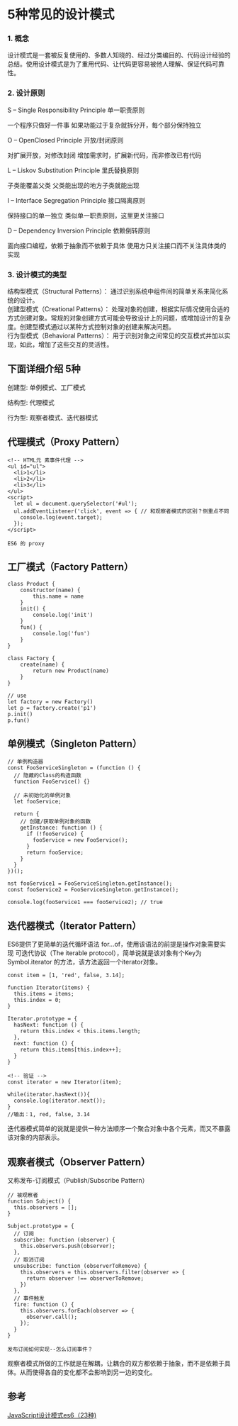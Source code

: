 # 5种常见的设计模式

### 1. 概念
设计模式是一套被反复使用的、多数人知晓的、经过分类编目的、代码设计经验的总结。使用设计模式是为了重用代码、让代码更容易被他人理解、保证代码可靠性。

### 2. 设计原则


S – Single Responsibility Principle 单一职责原则

一个程序只做好一件事
如果功能过于复杂就拆分开，每个部分保持独立  

O – OpenClosed Principle 开放/封闭原则  

对扩展开放，对修改封闭
增加需求时，扩展新代码，而非修改已有代码

L – Liskov Substitution Principle 里氏替换原则  

子类能覆盖父类
父类能出现的地方子类就能出现

I – Interface Segregation Principle 接口隔离原则  

保持接口的单一独立
类似单一职责原则，这里更关注接口

D – Dependency Inversion Principle 依赖倒转原则  

面向接口编程，依赖于抽象而不依赖于具体
使用方只关注接口而不关注具体类的实现

### 3. 设计模式的类型

结构型模式（Structural Patterns）： 通过识别系统中组件间的简单关系来简化系统的设计。  
创建型模式（Creational Patterns）： 处理对象的创建，根据实际情况使用合适的方式创建对象。常规的对象创建方式可能会导致设计上的问题，或增加设计的复杂度。创建型模式通过以某种方式控制对象的创建来解决问题。  
行为型模式（Behavioral Patterns）： 用于识别对象之间常见的交互模式并加以实现，如此，增加了这些交互的灵活性。  

## 下面详细介绍 5种
创建型:  单例模式、工厂模式

结构型: 代理模式

行为型: 观察者模式、迭代器模式

## 代理模式（Proxy Pattern）

```
<!-- HTML元 素事件代理 -->
<ul id="ul">
  <li>1</li>
  <li>2</li>
  <li>3</li>
</ul>
<script>
  let ul = document.querySelector('#ul');
  ul.addEventListener('click', event => { // 和观察者模式的区别？侧重点不同
    console.log(event.target);
  });
</script>

ES6 的 proxy
```


## 工厂模式（Factory Pattern）

```
class Product {
    constructor(name) {
        this.name = name
    }
    init() {
        console.log('init')
    }
    fun() {
        console.log('fun')
    }
}

class Factory {
    create(name) {
        return new Product(name)
    }
}

// use
let factory = new Factory()
let p = factory.create('p1')
p.init()
p.fun()

```



## 单例模式（Singleton Pattern）

```
// 单例构造器
const FooServiceSingleton = (function () {
  // 隐藏的Class的构造函数
  function FooService() {}

  // 未初始化的单例对象
  let fooService;

  return {
    // 创建/获取单例对象的函数
    getInstance: function () {
      if (!fooService) {
        fooService = new FooService();
      }
      return fooService;
    }
  }
})();

nst fooService1 = FooServiceSingleton.getInstance();
const fooService2 = FooServiceSingleton.getInstance();

console.log(fooService1 === fooService2); // true

```

## 迭代器模式（Iterator Pattern）
ES6提供了更简单的迭代循环语法 for...of，使用该语法的前提是操作对象需要实现 可迭代协议（The iterable protocol），简单说就是该对象有个Key为 Symbol.iterator 的方法，该方法返回一个iterator对象。

```
const item = [1, 'red', false, 3.14];

function Iterator(items) {
  this.items = items;
  this.index = 0;
}

Iterator.prototype = {
  hasNext: function () {
    return this.index < this.items.length;
  },
  next: function () {
    return this.items[this.index++];
  }
}

<!-- 验证 -->
const iterator = new Iterator(item);

while(iterator.hasNext()){
  console.log(iterator.next());
}
//输出：1, red, false, 3.14

```
迭代器模式简单的说就是提供一种方法顺序一个聚合对象中各个元素，而又不暴露该对象的内部表示。


## 观察者模式（Observer Pattern）
又称发布-订阅模式（Publish/Subscribe Pattern）


```
// 被观察者
function Subject() {
  this.observers = [];
}

Subject.prototype = {
  // 订阅
  subscribe: function (observer) {
    this.observers.push(observer);
  },
  // 取消订阅
  unsubscribe: function (observerToRemove) {
    this.observers = this.observers.filter(observer => {
      return observer !== observerToRemove;
    })
  },
  // 事件触发
  fire: function () {
    this.observers.forEach(observer => {
      observer.call();
    });
  }
}

发布订阅如何实现--怎么订阅事件？
```

观察者模式所做的工作就是在解耦，让耦合的双方都依赖于抽象，而不是依赖于具体。从而使得各自的变化都不会影响到另一边的变化。


## 参考

[JavaScript设计模式es6（23种)](https://juejin.im/post/6844904032826294286)



